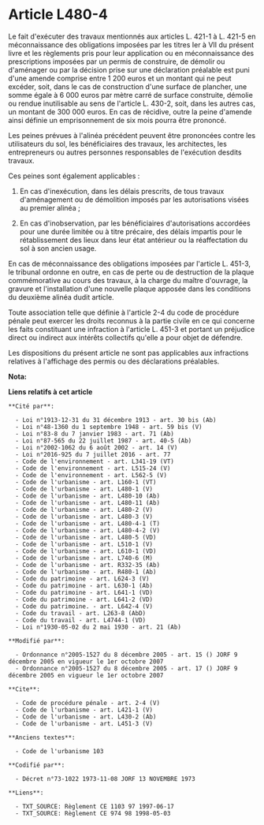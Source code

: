 # Article L480-4

Le fait d'exécuter des travaux mentionnés aux articles L. 421-1 à L. 421-5 en méconnaissance des obligations imposées par les
titres Ier à VII du présent livre et les règlements pris pour leur application ou en méconnaissance des prescriptions
imposées par un permis de construire, de démolir ou d'aménager ou par la décision prise sur une déclaration préalable est
puni d'une amende comprise entre 1 200 euros et un montant qui ne peut excéder, soit, dans le cas de construction d'une
surface de plancher, une somme égale à 6 000 euros par mètre carré de surface construite, démolie ou rendue inutilisable au
sens de l'article L. 430-2, soit, dans les autres cas, un montant de 300 000 euros. En cas de récidive, outre la peine
d'amende ainsi définie un emprisonnement de six mois pourra être prononcé. 

Les peines prévues à l'alinéa précédent peuvent être prononcées contre les utilisateurs du sol, les bénéficiaires des
travaux, les architectes, les entrepreneurs ou autres personnes responsables de l'exécution desdits travaux. 

Ces peines sont également applicables : 

1. En cas d'inexécution, dans les délais prescrits, de tous travaux d'aménagement ou de démolition imposés par les
autorisations visées au premier alinéa ; 

2. En cas d'inobservation, par les bénéficiaires d'autorisations accordées pour une durée limitée ou à titre précaire, des
délais impartis pour le rétablissement des lieux dans leur état antérieur ou la réaffectation du sol à son ancien usage. 

En cas de méconnaissance des obligations imposées par l'article L. 451-3, le tribunal ordonne en outre, en cas de perte ou de
destruction de la plaque commémorative au cours des travaux, à la charge du maître d'ouvrage, la gravure et l'installation
d'une nouvelle plaque apposée dans les conditions du deuxième alinéa dudit article. 

Toute association telle que définie à l'article 2-4 du code de procédure pénale peut exercer les droits reconnus à la partie
civile en ce qui concerne les faits constituant une infraction à l'article L. 451-3 et portant un préjudice direct ou
indirect aux intérêts collectifs qu'elle a pour objet de défendre. 

Les dispositions du présent article ne sont pas applicables aux infractions relatives à l'affichage des permis ou des
déclarations préalables.

**Nota:**



**Liens relatifs à cet article**

	**Cité par**:

	  - Loi n°1913-12-31 du 31 décembre 1913 - art. 30 bis (Ab)
	  - Loi n°48-1360 du 1 septembre 1948 - art. 59 bis (V)
	  - Loi n°83-8 du 7 janvier 1983 - art. 71 (Ab)
	  - Loi n°87-565 du 22 juillet 1987 - art. 40-5 (Ab)
	  - Loi n°2002-1062 du 6 août 2002 - art. 14 (V)
	  - Loi n°2016-925 du 7 juillet 2016 - art. 77
	  - Code de l'environnement - art. L341-19 (VT)
	  - Code de l'environnement - art. L515-24 (V)
	  - Code de l'environnement - art. L562-5 (V)
	  - Code de l'urbanisme - art. L160-1 (VT)
	  - Code de l'urbanisme - art. L480-1 (V)
	  - Code de l'urbanisme - art. L480-10 (Ab)
	  - Code de l'urbanisme - art. L480-11 (Ab)
	  - Code de l'urbanisme - art. L480-2 (V)
	  - Code de l'urbanisme - art. L480-3 (V)
	  - Code de l'urbanisme - art. L480-4-1 (T)
	  - Code de l'urbanisme - art. L480-4-2 (V)
	  - Code de l'urbanisme - art. L480-5 (VD)
	  - Code de l'urbanisme - art. L510-1 (V)
	  - Code de l'urbanisme - art. L610-1 (VD)
	  - Code de l'urbanisme - art. L740-6 (M)
	  - Code de l'urbanisme - art. R332-35 (Ab)
	  - Code de l'urbanisme - art. R480-1 (Ab)
	  - Code du patrimoine - art. L624-3 (V)
	  - Code du patrimoine - art. L630-1 (Ab)
	  - Code du patrimoine - art. L641-1 (VD)
	  - Code du patrimoine - art. L641-2 (VD)
	  - Code du patrimoine. - art. L642-4 (V)
	  - Code du travail - art. L263-8 (AbD)
	  - Code du travail - art. L4744-1 (VD)
	  - Loi n°1930-05-02 du 2 mai 1930 - art. 21 (Ab)

	**Modifié par**:

	  - Ordonnance n°2005-1527 du 8 décembre 2005 - art. 15 () JORF 9 décembre 2005 en vigueur le 1er octobre 2007
	  - Ordonnance n°2005-1527 du 8 décembre 2005 - art. 17 () JORF 9 décembre 2005 en vigueur le 1er octobre 2007

	**Cite**:

	  - Code de procédure pénale - art. 2-4 (V)
	  - Code de l'urbanisme - art. L421-1 (V)
	  - Code de l'urbanisme - art. L430-2 (Ab)
	  - Code de l'urbanisme - art. L451-3 (V)

	**Anciens textes**:

	  - Code de l'urbanisme 103

	**Codifié par**:

	  - Décret n°73-1022 1973-11-08 JORF 13 NOVEMBRE 1973

	**Liens**:

	  - TXT_SOURCE: Règlement CE 1103 97 1997-06-17
	  - TXT_SOURCE: Règlement CE 974 98 1998-05-03
